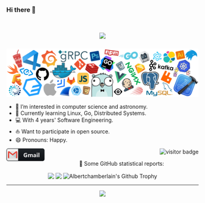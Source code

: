 ### Hi there 👋
<h1 align="center">
  <a href="https://sunguoqi.com/">
    <img src="https://readme-typing-svg.herokuapp.com/?lines=fmt.Println(%22Yo%2C%20Amos祝您今天开心!!%22);&center=true&size=19">
  </a>
</h1>

![](https://github.com/Albertchamberlain/Albertchamberlain/blob/main/icons/header_white_.png)
- 🔭 I’m interested in computer science and astronomy.
- 🌱 Currently learning Linux, Go, Distributed Systems.
- 💻 With 4 years' Software Engineering.
- ⛵ Want to participate in open source.
- 😄 Pronouns: Happy.

<p align="left">
<a href="mailto:albert7king@gmail.com">
 <img align="left" alt="Gmail" width="100" hight="80" src="https://github.com/Albertchamberlain/Albertchamberlain/blob/main/icons/gmail.png" />
</a>
</p>
<p  align="right">
<img src="https://visitor-badge.laobi.icu/badge?page_id=Albertchamberlain.Albertchamberlain" alt="visitor badge"/>       
</p>

<p align="center">
  👑   Some GitHub statistical reports:
</p>

<p align="center">
<!-- <img align="center" src="https://github-readme-stats.vercel.app/api/top-langs/?username=Albertchamberlain&hide=javascript,html,css,Jupyter Notebook,C&theme=default&line_height=27&layout=compact"/> -->
<img align="center" src="https://github-readme-stats.vercel.app/api?username=Albertchamberlain&show_icons=true&count_private=true&include_all_commits=true&line_height=21"/>
<img align="center" src="https://github-readme-streak-stats.herokuapp.com/?user=Albertchamberlain&hide_border=true&count_private=true" />
<img align="center" src="https://github-profile-trophy.vercel.app/?username=Albertchamberlain&column=7" alt="Albertchamberlain's Github Trophy" />
</p>
</details>
<hr>
<p align="center">
<div align="center"><img src="https://quotes-github-readme.vercel.app/api?type=horizontal&theme=light"></div>
</p>
